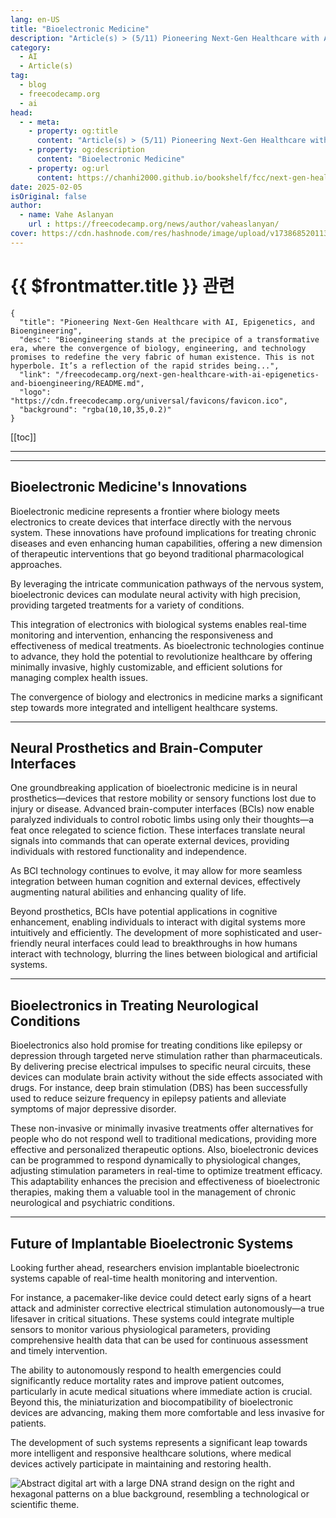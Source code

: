 ```yaml
---
lang: en-US
title: "Bioelectronic Medicine"
description: "Article(s) > (5/11) Pioneering Next-Gen Healthcare with AI, Epigenetics, and Bioengineering" 
category:
  - AI
  - Article(s)
tag:
  - blog
  - freecodecamp.org
  - ai
head:
  - - meta:
    - property: og:title
      content: "Article(s) > (5/11) Pioneering Next-Gen Healthcare with AI, Epigenetics, and Bioengineering"
    - property: og:description
      content: "Bioelectronic Medicine"
    - property: og:url
      content: https://chanhi2000.github.io/bookshelf/fcc/next-gen-healthcare-with-ai-epigenetics-and-bioengineering/bioelectronic-medicine.html
date: 2025-02-05
isOriginal: false
author:
  - name: Vahe Aslanyan
    url : https://freecodecamp.org/news/author/vaheaslanyan/
cover: https://cdn.hashnode.com/res/hashnode/image/upload/v1738685201135/64b476e9-b17b-4788-ba3c-ec23a2576e81.png
---
```


# {{ $frontmatter.title }} 관련

```component VPCard
{
  "title": "Pioneering Next-Gen Healthcare with AI, Epigenetics, and Bioengineering",
  "desc": "Bioengineering stands at the precipice of a transformative era, where the convergence of biology, engineering, and technology promises to redefine the very fabric of human existence. This is not hyperbole. It’s a reflection of the rapid strides being...",
  "link": "/freecodecamp.org/next-gen-healthcare-with-ai-epigenetics-and-bioengineering/README.md",
  "logo": "https://cdn.freecodecamp.org/universal/favicons/favicon.ico",
  "background": "rgba(10,10,35,0.2)"
}
```

[[toc]]

---

<SiteInfo
  name="Pioneering Next-Gen Healthcare with AI, Epigenetics, and Bioengineering"
  desc="Bioengineering stands at the precipice of a transformative era, where the convergence of biology, engineering, and technology promises to redefine the very fabric of human existence. This is not hyperbole. It’s a reflection of the rapid strides being..."
  url="https://freecodecamp.org/news/next-gen-healthcare-with-ai-epigenetics-and-bioengineering#heading-bioelectronic-medicine"
  logo="https://cdn.freecodecamp.org/universal/favicons/favicon.ico"
  preview="https://cdn.hashnode.com/res/hashnode/image/upload/v1738685201135/64b476e9-b17b-4788-ba3c-ec23a2576e81.png"/>

---

## Bioelectronic Medicine's Innovations

Bioelectronic medicine represents a frontier where biology meets electronics to create devices that interface directly with the nervous system. These innovations have profound implications for treating chronic diseases and even enhancing human capabilities, offering a new dimension of therapeutic interventions that go beyond traditional pharmacological approaches.

By leveraging the intricate communication pathways of the nervous system, bioelectronic devices can modulate neural activity with high precision, providing targeted treatments for a variety of conditions.

This integration of electronics with biological systems enables real-time monitoring and intervention, enhancing the responsiveness and effectiveness of medical treatments. As bioelectronic technologies continue to advance, they hold the potential to revolutionize healthcare by offering minimally invasive, highly customizable, and efficient solutions for managing complex health issues.

The convergence of biology and electronics in medicine marks a significant step towards more integrated and intelligent healthcare systems.

---

## Neural Prosthetics and Brain-Computer Interfaces

One groundbreaking application of bioelectronic medicine is in neural prosthetics—devices that restore mobility or sensory functions lost due to injury or disease. Advanced brain-computer interfaces (BCIs) now enable paralyzed individuals to control robotic limbs using only their thoughts—a feat once relegated to science fiction. These interfaces translate neural signals into commands that can operate external devices, providing individuals with restored functionality and independence.

As BCI technology continues to evolve, it may allow for more seamless integration between human cognition and external devices, effectively augmenting natural abilities and enhancing quality of life.

Beyond prosthetics, BCIs have potential applications in cognitive enhancement, enabling individuals to interact with digital systems more intuitively and efficiently. The development of more sophisticated and user-friendly neural interfaces could lead to breakthroughs in how humans interact with technology, blurring the lines between biological and artificial systems.

---

## Bioelectronics in Treating Neurological Conditions

Bioelectronics also hold promise for treating conditions like epilepsy or depression through targeted nerve stimulation rather than pharmaceuticals. By delivering precise electrical impulses to specific neural circuits, these devices can modulate brain activity without the side effects associated with drugs. For instance, deep brain stimulation (DBS) has been successfully used to reduce seizure frequency in epilepsy patients and alleviate symptoms of major depressive disorder.

These non-invasive or minimally invasive treatments offer alternatives for people who do not respond well to traditional medications, providing more effective and personalized therapeutic options. Also, bioelectronic devices can be programmed to respond dynamically to physiological changes, adjusting stimulation parameters in real-time to optimize treatment efficacy. This adaptability enhances the precision and effectiveness of bioelectronic therapies, making them a valuable tool in the management of chronic neurological and psychiatric conditions.

---

## Future of Implantable Bioelectronic Systems

Looking further ahead, researchers envision implantable bioelectronic systems capable of real-time health monitoring and intervention.

For instance, a pacemaker-like device could detect early signs of a heart attack and administer corrective electrical stimulation autonomously—a true lifesaver in critical situations. These systems could integrate multiple sensors to monitor various physiological parameters, providing comprehensive health data that can be used for continuous assessment and timely intervention.

The ability to autonomously respond to health emergencies could significantly reduce mortality rates and improve patient outcomes, particularly in acute medical situations where immediate action is crucial. Beyond this, the miniaturization and biocompatibility of bioelectronic devices are advancing, making them more comfortable and less invasive for patients.

The development of such systems represents a significant leap towards more intelligent and responsive healthcare solutions, where medical devices actively participate in maintaining and restoring health.

![Abstract digital art with a large DNA strand design on the right and hexagonal patterns on a blue background, resembling a technological or scientific theme.](https://hudsonrobotics.com/wp-content/uploads/2022/07/What-Is-The-Future-of-Synthetic-Biology@2x-1.jpg)
